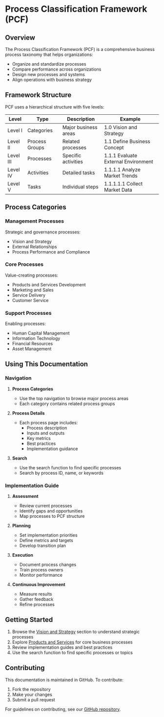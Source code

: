 # Process Classification Framework (PCF)

## Overview

The Process Classification Framework (PCF) is a comprehensive business process taxonomy that helps organizations:
- Organize and standardize processes
- Compare performance across organizations
- Design new processes and systems
- Align operations with business strategy

## Framework Structure

PCF uses a hierarchical structure with five levels:

| Level | Type | Description | Example |
|-------|------|-------------|---------|
| Level I | Categories | Major business areas | 1.0 Vision and Strategy |
| Level II | Process Groups | Related processes | 1.1 Define Business Concept |
| Level III | Processes | Specific activities | 1.1.1 Evaluate External Environment |
| Level IV | Activities | Detailed tasks | 1.1.1.1 Analyze Market Trends |
| Level V | Tasks | Individual steps | 1.1.1.1.1 Collect Market Data |

## Process Categories

### Management Processes
Strategic and governance processes:
- Vision and Strategy
- External Relationships
- Process Performance and Compliance

### Core Processes
Value-creating processes:
- Products and Services Development
- Marketing and Sales
- Service Delivery
- Customer Service

### Support Processes
Enabling processes:
- Human Capital Management
- Information Technology
- Financial Resources
- Asset Management

## Using This Documentation

### Navigation

1. **Process Categories**
   - Use the top navigation to browse major process areas
   - Each category contains related process groups

2. **Process Details**
   - Each process page includes:
     - Process description
     - Inputs and outputs
     - Key metrics
     - Best practices
     - Implementation guidance

3. **Search**
   - Use the search function to find specific processes
   - Search by process ID, name, or keywords

### Implementation Guide

1. **Assessment**
   - Review current processes
   - Identify gaps and opportunities
   - Map processes to PCF structure

2. **Planning**
   - Set implementation priorities
   - Define metrics and targets
   - Develop transition plan

3. **Execution**
   - Document process changes
   - Train process owners
   - Monitor performance

4. **Continuous Improvement**
   - Measure results
   - Gather feedback
   - Refine processes

## Getting Started

1. Browse the [Vision and Strategy](vision_and_strategy/index.md) section to understand strategic processes
2. Explore [Products and Services](products_and_services/index.md) for core business processes
3. Review implementation guides and best practices
4. Use the search function to find specific processes or topics

## Contributing

This documentation is maintained in GitHub. To contribute:
1. Fork the repository
2. Make your changes
3. Submit a pull request

For guidelines on contributing, see our [GitHub repository](https://github.com/mikhailcheng/pcf-pages).
